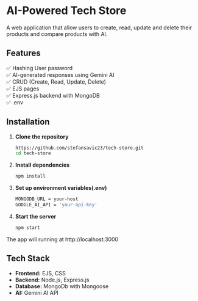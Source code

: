 # AI-Powered Tech Store
A web application that allow users to create, read, update and delete their products and compare products with AI.

## Features
✅ Hashing User password  
✅ AI-generated responses using Gemini AI  
✅ CRUD (Create, Read, Update, Delete)  
✅ EJS pages   
✅ Express.js backend with MongoDB  
✅ .env  

## Installation

1. **Clone the repository**  
   ```sh
   https://github.com/stefansavic23/tech-store.git
   cd tech-store
2. **Install dependencies**  
   ```sh
   npm install
3. **Set up environment variables(.env)**
   ```sh
   MONGODB_URL = your-host
   GOOGLE_AI_API = 'your-api-key'
4. **Start the server**
   ```sh
   npm start

The app will running at http://localhost:3000

## Tech Stack
- **Frontend:** EJS, CSS  
- **Backend:** Node.js, Express.js  
- **Database:** MongoDb with Mongoose  
- **AI:** Gemini AI API  


   

